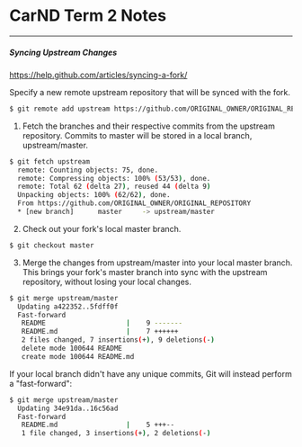 # CarND Term 2 Notes

---

##### Syncing Upstream Changes
 
https://help.github.com/articles/syncing-a-fork/

Specify a new remote upstream repository that will be synced with the fork.

```bash
$ git remote add upstream https://github.com/ORIGINAL_OWNER/ORIGINAL_REPOSITORY.git
```

1. Fetch the branches and their respective commits from the upstream repository. Commits to master will be stored in a local branch, upstream/master.
```bash
$ git fetch upstream
  remote: Counting objects: 75, done.
  remote: Compressing objects: 100% (53/53), done.
  remote: Total 62 (delta 27), reused 44 (delta 9)
  Unpacking objects: 100% (62/62), done.
  From https://github.com/ORIGINAL_OWNER/ORIGINAL_REPOSITORY
  * [new branch]      master     -> upstream/master
```

2. Check out your fork's local master branch.
```bash
$ git checkout master
```

3. Merge the changes from upstream/master into your local master branch. This brings your fork's master branch into sync with the upstream repository, without losing your local changes.
```bash
$ git merge upstream/master
  Updating a422352..5fdff0f
  Fast-forward
   README                    |    9 -------
   README.md                 |    7 ++++++
   2 files changed, 7 insertions(+), 9 deletions(-)
   delete mode 100644 README
   create mode 100644 README.md
```

  If your local branch didn't have any unique commits, Git will instead perform a "fast-forward":
  
```bash
$ git merge upstream/master
  Updating 34e91da..16c56ad
  Fast-forward
   README.md                 |    5 +++--
   1 file changed, 3 insertions(+), 2 deletions(-)
```
